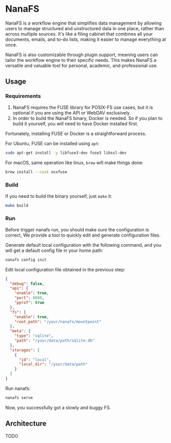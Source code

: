 # NanaFS

NanaFS is a workflow engine that simplifies data management 
by allowing users to manage structured and unstructured data in one place, 
rather than across multiple sources. It's like a filing cabinet 
that combines all your documents, emails, and to-do lists, 
making it easier to manage everything at once. 

NanaFS is also customizable through plugin support, 
meaning users can tailor the workflow engine to their specific needs. 
This makes NanaFS a versatile and valuable tool for personal, academic, and professional use.

## Usage

### Requirements

1. NanaFS requires the FUSE library for POSIX-FS use cases, but it is optional if you are using the API or WebDAV exclusively.
2. In order to build the NanaFS binary, Docker is needed. So if you plan to build it yourself, you will need to have Docker installed first.

Fortunately, installing FUSE or Docker is a straightforward process.

For Ubuntu, FUSE can be installed using `apt`:

```bash
sudo apt-get install -y libfuse3-dev fuse3 libssl-dev
```

For macOS, same operation like linux, `brew` will make things done:

```bash
brew install --cask osxfuse
```

### Build

If you need to build the binary yourself, just `make` it:

```bash
make build
```

### Run

Before trigger nanafs run, you should make sure the configuration is correct, 
We provide a tool to quickly edit and generate configuration files.

Generate default local configuration with the following command, 
and you will get a default config file in your home path:

```bash
nanafs config init
```

Edit local configuration file obtained in the previous step:

```json
{
  "debug": false,
  "api": {
    "enable": true,
    "port": 8080,
    "pprof": true
  },
  "fs": {
    "enable": true,
    "root_path": "/your/nanafs/mountpoint"
  },
  "meta": {
    "type": "sqlite",
    "path": "/your/data/path/sqlite.db"
  },
  "storages": [
    {
      "id": "local",
      "local_dir": "/your/data/path"
    }
  ]
}
```

Run nanafs:

```bash
nanafs serve
```

Now, you successfully got a slowly and buggy FS.

## Architecture

TODO
